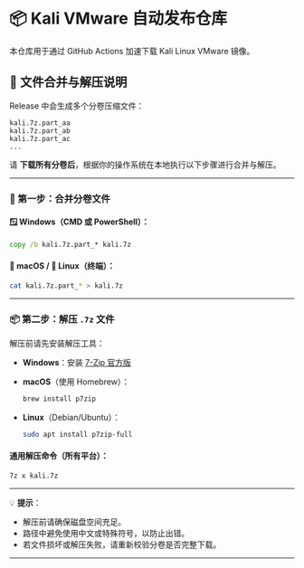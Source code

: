 # 📦 Kali VMware 自动发布仓库

本仓库用于通过 GitHub Actions 加速下载 Kali Linux VMware 镜像。

## 🔄 文件合并与解压说明

Release 中会生成多个分卷压缩文件：

```
kali.7z.part_aa  
kali.7z.part_ab  
kali.7z.part_ac  
...
```

请 **下载所有分卷后**，根据你的操作系统在本地执行以下步骤进行合并与解压。

---

### 🔧 第一步：合并分卷文件

#### 🪟 Windows（CMD 或 PowerShell）：

```cmd
copy /b kali.7z.part_* kali.7z
```

#### 🍎 macOS / 🐧 Linux（终端）：

```bash
cat kali.7z.part_* > kali.7z
```

---

### 📦 第二步：解压 `.7z` 文件

解压前请先安装解压工具：

* **Windows**：安装 [7-Zip 官方版](https://www.7-zip.org/)
* **macOS**（使用 Homebrew）：

  ```bash
  brew install p7zip
  ```
* **Linux**（Debian/Ubuntu）：

  ```bash
  sudo apt install p7zip-full
  ```

#### 通用解压命令（所有平台）：

```bash
7z x kali.7z
```

---

💡 **提示**：

* 解压前请确保磁盘空间充足。
* 路径中避免使用中文或特殊符号，以防止出错。
* 若文件损坏或解压失败，请重新校验分卷是否完整下载。

---
